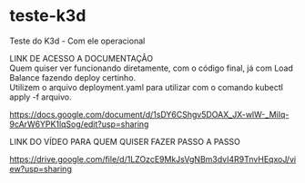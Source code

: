 # teste-k3d
Teste do K3d - Com ele operacional  
  
  
LINK DE ACESSO A DOCUMENTAÇÂO  
Quem quiser ver funcionando diretamente, com o código final, já com Load Balance fazendo deploy certinho.  
Utilizem o arquivo deployment.yaml para utilizar com o comando kubectl apply -f arquivo.  

https://docs.google.com/document/d/1sDY6CShgv5DOAX_JX-wlW-_MiIq-9cArW6YPK1lqSog/edit?usp=sharing  
  
  
  
LINK DO VÍDEO PARA QUEM QUISER FAZER PASSO A PASSO  
  
https://drive.google.com/file/d/1LZOzcE9MkJsVgNBm3dvI4R9TnvHEqxoJ/view?usp=sharing  
